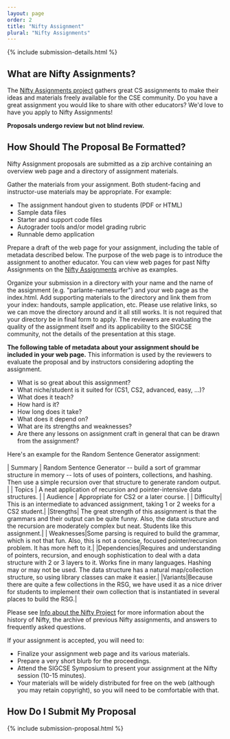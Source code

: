 ```yaml
---
layout: page
order: 2
title: "Nifty Assignment"
plural: "Nifty Assignments"
---
```


{% include submission-details.html %}

## What are Nifty Assignments?

The [Nifty Assignments project](http://nifty.stanford.edu/) gathers great CS assignments to make their ideas and materials freely available for the CSE community.  Do you have a great assignment you would like to share with other educators? We'd love to have you apply to Nifty Assignments!

**Proposals undergo review but not blind review.**

## How Should The Proposal Be Formatted?

Nifty Assignment proposals are submitted as a zip archive containing an overview web page and a directory of assignment materials. 

Gather the materials from your assignment. Both student-facing and instructor-use materials may be appropriate. For example:

* The assignment handout given to students (PDF or HTML)
* Sample data files
* Starter and support code files
* Autograder tools and/or model grading rubric
* Runnable demo application

Prepare a draft of the web page for your assignment, including the table of metadata described below. The purpose of the web page is to introduce the assignment to another educator. You can view web pages for past Nifty Assignments on the [Nifty Assignments](http://nifty.stanford.edu/) archive as examples.

Organize your submission in a directory with your name and the name of the assignment (e.g. "parlante-namesurfer") and your web page as the index.html. Add supporting materials to the directory and link them from your index: handouts, sample application, etc. Please use relative links, so we can move the directory around and it all still works. It is not required that your directory be in final form to apply. The reviewers are evaluating the quality of the assignment itself and its applicability to the SIGCSE community, not the details of the presentation at this stage.

**The following table of metadata about your assignment should be included in your web page.** This information is used by the reviewers to evaluate the proposal and by instructors considering adopting the assignment.

* What is so great about this assignment?
* What niche/student is it suited for (CS1, CS2, advanced, easy, ...)?
* What does it teach?
* How hard is it?
* How long does it take?
* What does it depend on?
* What are its strengths and weaknesses?
* Are there any lessons on assignment craft in general that can be drawn from the assignment?

Here's an example for the Random Sentence Generator assignment:

 
| Summary | Random Sentence Generator -- build a sort of grammar structure in memory -- lots of uses of pointers, collections, and hashing. Then use a simple recursion over that structure to generate random output. |
| Topics | A neat application of recursion and pointer-intensive data structures. |
| Audience | Appropriate for CS2 or a later course. |
| Difficulty| This is an intermediate to advanced assignment, taking 1 or 2 weeks for a CS2 student.|
|Strengths| The great strength of this assignment is that the grammars and their output can be quite funny. Also, the data structure and the recursion are moderately complex but neat. Students like this assignment.|
| Weaknesses|Some parsing is required to build the grammar, which is not that fun. Also, this is not a concise, focused pointer/recursion problem. It has more heft to it.|
|Dependencies|Requires and understanding of pointers, recursion, and enough sophistication to deal with a data structure with 2 or 3 layers to it. Works fine in many languages. Hashing may or may not be used. The data structure has a natural map/collection structure, so using library classes can make it easier.|
|Variants|Because there are quite a few collections in the RSG, we have used it as a nice driver for students to implement their own collection that is instantiated in several places to build the RSG.|

Please see [Info about the Nifty Project](http://nifty.stanford.edu/info.html) for more information about the history of Nifty, the archive of previous Nifty assignments, and answers to frequently asked questions.

If your assignment is accepted, you will need to:

* Finalize your assignment web page and its various materials.
* Prepare a very short blurb for the proceedings.
* Attend the SIGCSE Symposium to present your assignment at the Nifty session (10-15 minutes).
* Your materials will be widely distributed for free on the web (although you may retain copyright), so you will need to be comfortable with that.

## How Do I Submit My Proposal

{% include submission-proposal.html %}
